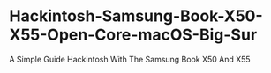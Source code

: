 # Hackintosh-Samsung-Book-X50-X55-Open-Core-macOS-Big-Sur
A Simple Guide Hackintosh With The Samsung Book X50 And X55
